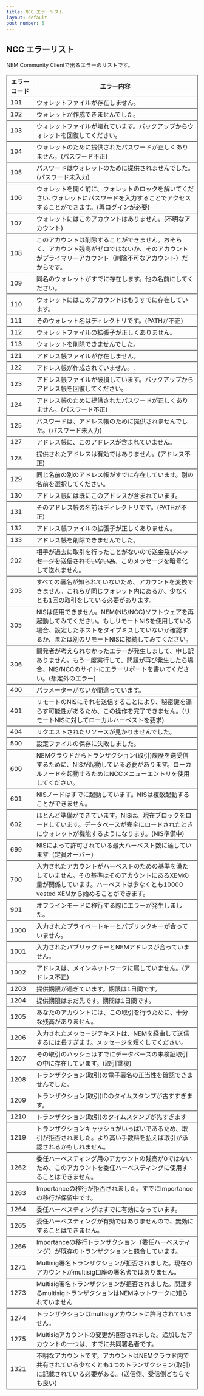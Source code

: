 ```yaml
---
title: NCC エラーリスト
layout: default
post_number: 5
---
```


## NCC エラーリスト

NEM Community Clientで出るエラーのリストです。

<table border="1" cellpadding="5" cellspacing="0">
  <tbody>
    <tr>
      <th>エラーコード</th>
      <th>エラー内容</th>
    </tr>
    <tr>
      <td>101</td>
      <td>ウォレットファイルが存在しません。</td>
    </tr>
    <tr>
      <td>102</td>
      <td>ウォレットが作成できませんでした。</td>
    </tr>
    <tr>
      <td>103</td>
      <td>ウォレットファイルが壊れています。バックアップからウォレットを回復してください。</td>
    </tr>
    <tr>
      <td>104</td>
      <td>ウォレットのために提供されたパスワードが正しくありません。(パスワード不正)</td>
    </tr>
    <tr>
      <td>105</td>
      <td>パスワードはウォレットのために提供されませんでした。(パスワード未入力)</td>
    </tr>
    <tr>
      <td>106</td>
      <td>ウォレットを開く前に、ウォレットのロックを解いてください. ウォレットにパスワードを入力することでアクセスすることができます。(再ログインが必要)</td>
    </tr>
    <tr>
      <td>107</td>
      <td>ウォレットにはこのアカウントはありません。(不明なアカウント)</td>
    </tr>
    <tr>
      <td>108</td>
      <td>このアカウントは削除することができません。おそらく、アカウント残高がゼロではないか、そのアカウントがプライマリーアカウント（削除不可なアカウント）だからです。</td>
    </tr>
    <tr>
      <td>109</td>
      <td>同名のウォレットがすでに存在します。他の名前にしてください。</td>
    </tr>
    <tr>
      <td>110</td>
      <td>ウォレットにはこのアカウントはもうすでに存在しています。</td>
    </tr>
    <tr>
      <td>111</td>
      <td>そのウォレット名はディレクトリです。(PATHが不正)</td>
    </tr>
    <tr>
      <td>112</td>
      <td>ウォレットファイルの拡張子が正しくありません。</td>
    </tr>
    <tr>
      <td>113</td>
      <td>ウォレットを削除できませんでした。</td>
    </tr>
    <tr>
      <td>121</td>
      <td>アドレス帳ファイルが存在しません。</td>
    </tr>
    <tr>
      <td>122</td>
      <td>アドレス帳が作成されていません。.</td>
    </tr>
    <tr>
      <td>123</td>
      <td>アドレス帳ファイルが破損しています。バックアップからアドレス帳を回復してください。</td>
    </tr>
    <tr>
      <td>124</td>
      <td>アドレス帳のために提供されたパスワードが正しくありません。(パスワード不正)</td>
    </tr>
    <tr>
      <td>125</td>
      <td>パスワードは、アドレス帳のために提供されませんでした。(パスワード未入力)</td>
    </tr>
    <tr>
      <td>127</td>
      <td>アドレス帳に、このアドレスが含まれていません。</td>
    </tr>
    <tr>
      <td>128</td>
      <td>提供されたアドレスは有効ではありません。(アドレス不正)</td>
    </tr>
    <tr>
      <td>129</td>
      <td>同じ名前の別のアドレス帳がすでに存在しています。別の名前を選択してください。</td>
    </tr>
    <tr>
      <td>130</td>
      <td>アドレス帳には既にこのアドレスが含まれています。</td>
    </tr>
    <tr>
      <td>131</td>
      <td>そのアドレス帳の名前はディレクトリです。(PATHが不正)</td>
    </tr>
    <tr>
      <td>132</td>
      <td>アドレス帳ファイルの拡張子が正しくありません。</td>
    </tr>
    <tr>
      <td>133</td>
      <td>アドレス帳を削除できませんでした。</td>
    </tr>
    <tr>
      <td>202</td>
      <td>相手が過去に取引を行ったことがないので<s>送金及びメッセージを送信されていない為</s>、このメッセージを暗号化して送れません。</td>
    </tr>
    <tr>
      <td>203</td>
      <td>すべての署名が知られていないため、アカウントを変換できません。これらが同じウォレット内にあるか、少なくとも1回の取引をしている必要があります。</td>
    </tr>
    <tr>
      <td>305</td>
      <td>NISは使用できません。NEM(NIS/NCC)ソフトウェアを再起動してみてください。もしリモートNISを使用している場合、設定したホストをタイプミスしていないか確認するか、または別のリモートNISに接続してみてください。</td>
    </tr>
    <tr>
      <td>306</td>
      <td>開発者が考えられなかったエラーが発生しまして、申し訳ありません。もう一度実行して、問題が再び発生したら場合、NIS/NCCのサイトにエラーリポートを書いてください。(想定外のエラー)</td>
    </tr>
    <tr>
      <td>400</td>
      <td>パラメーターがないか間違っています。</td>
    </tr>
    <tr>
      <td>401</td>
      <td>リモートのNISにそれを送信することにより、秘密鍵を漏らす可能性があるため、この操作を完了できません。(リモートNISに対してローカルハーベストを要求)</td>
    </tr>
    <tr>
      <td>404</td>
      <td>リクエストされたリソースが見かりませんでした。</td>
    </tr>
    <tr>
      <td>500</td>
      <td>設定ファイルの保存に失敗しました。</td>
    </tr>
    <tr>
      <td>600</td>
      <td>NEMクラウドからトランザクション(取引)履歴を送受信するために、NISが起動している必要があります。ローカルノードを起動するためにNCCメニューエントリを使用してください。</td>
    </tr>
    <tr>
      <td>601</td>
      <td>NISノードはすでに起動しています。NISは複数起動することができません。</td>
    </tr>
    <tr>
      <td>602</td>
      <td>ほとんど準備ができています。NISは、現在ブロックをロードしています。データベースが完全にロードされたときにウォレットが機能するようになります。(NIS準備中)</td>
    </tr>
    <tr>
      <td>699</td>
      <td>NISによって許可されている最大ハーベスト数に達しています（定員オーバー）</td>
    </tr>
    <tr>
      <td>700</td>
      <td>入力されたアカウントがハーベストのための基準を満たしていません。その基準はそのアカウントにあるXEMの量が関係しています。ハーベストは少なくとも10000 vested XEMから始めることができます。</td>
    </tr>
    <tr>
      <td>901</td>
      <td>オフラインモードに移行する際にエラーが発生しました。</td>
    </tr>
    <tr>
      <td>1000</td>
      <td>入力されたプライベートキーとパブリックキーが合っていません。</td>
    </tr>
    <tr>
      <td>1001</td>
      <td>入力されたパブリックキーとNEMアドレスが合っていません。</td>
    </tr>
    <tr>
      <td>1002</td>
      <td>アドレスは、メインネットワークに属していません。(アドレス不正)</td>
    </tr>
    <tr>
      <td>1203</td>
      <td>提供期限が過ぎています。期限は1日間です。</td>
    </tr>
    <tr>
      <td>1204</td>
      <td>提供期限はまだ先です。期間は1日間です。</td>
    </tr>
    <tr>
      <td>1205</td>
      <td>あなたのアカウントには、この取引を行うために、十分な残高がありません。</td>
    </tr>
    <tr>
      <td>1206</td>
      <td>入力されたメッセージテキストは、NEMを経由して送信するには長すぎます。メッセージを短くしてください。</td>
    </tr>
    <tr>
      <td>1207</td>
      <td>その取引のハッシュはすでにデータベースの未検証取引の中に存在しています。(取引重複)</td>
    </tr>
    <tr>
      <td>1208</td>
      <td>トランザクション(取引)の電子署名の正当性を確認できませんでした。</td>
    </tr>
    <tr>
      <td>1209</td>
      <td>トランザクション(取引)IDのタイムスタンプが古すすぎます。</td>
    </tr>
    <tr>
      <td>1210</td>
      <td>トランザクション(取引)のタイムスタンプが先すぎます</td>
    </tr>
    <tr>
      <td>1219</td>
      <td>トランザクションキャッシュがいっぱいであるため、取引が拒否されました。より高い手数料を払えば取引が承認されるかもしれません。</td>
    </tr>
    <tr>
      <td>1262</td>
      <td>委任ハーベスティング用のアカウントの残高が0ではないため、このアカウントを委任ハーベスティングに使用することはできません。</td>
    </tr>
    <tr>
      <td>1263</td>
      <td>Importanceの移行が拒否されました。すでにImportanceの移行が保留中です。</td>
    </tr>
    <tr>
      <td>1264</td>
      <td>委任ハーベスティングはすでに有効になっています。</td>
    </tr>
    <tr>
      <td>1265</td>
      <td>委任ハーベスティングが有効ではありませんので、無効にすることはできません。</td>
    </tr>
    <tr>
      <td>1266</td>
      <td>Importanceの移行トランザクション（委任ハーベスティング）が既存のトランザクションと競合しています。</td>
    </tr>
    <tr>
      <td>1271</td>
      <td>Multisig署名トランザクションが拒否されました。現在のアカウントがmultisig口座の署名者ではありません。</td>
    </tr>
    <tr>
      <td>1273</td>
      <td>Multisig署名トランザクションが拒否されました。関連するmultisigトランザクションはNEMネットワークに知られていません</td>
    </tr>
    <tr>
      <td>1274</td>
      <td>トランザクションはmultisigアカウントに許可されていません。</td>
    </tr>
    <tr>
      <td>1275</td>
      <td>Multisigアカウントの変更が拒否されました。追加したアカウントの一つは、すでに共同署名者です。</td>
    </tr>
    <tr>
      <td>1321</td>
      <td>不明なアカウントです。アカウントはNEMクラウド内で共有されている少なくとも1つのトランザクション(取引)に記載されている必要がある。(送信側、受信側どちらでも良い)</td>
    </tr>
  </tbody>
</table>
